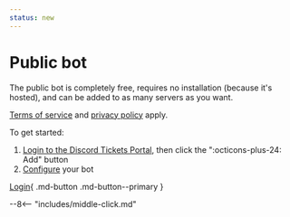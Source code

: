```yaml
---
status: new
---
```


# Public bot

The public bot is completely free, requires no installation (because it's hosted), and can be added to as many servers as you want.

[Terms of service](./terms.md) and [privacy policy](privacy.md#service-privacy-policy) apply.

To get started:

1. [Login to the Discord Tickets Portal](https://portal.discordtickets.app/settings), then click the ":octicons-plus-24: Add" button
2. [Configure](configuration/index.md) your bot

[Login](https://portal.discordtickets.app/settings){ .md-button .md-button--primary }

--8<-- "includes/middle-click.md"